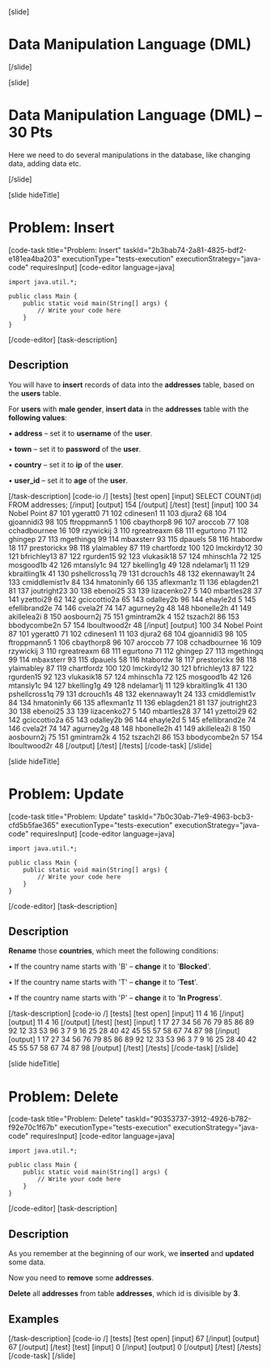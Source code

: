 [slide]

# Data Manipulation Language (DML)

[/slide]

[slide]

# Data Manipulation Language (DML) – 30 Pts

Here we need to do several manipulations in the database, like changing data, adding data etc.

[/slide]

[slide hideTitle]
# Problem: Insert
[code-task title="Problem: Insert" taskId="2b3bab74-2a81-4825-bdf2-e181ea4ba203" executionType="tests-execution" executionStrategy="java-code" requiresInput]
[code-editor language=java]
```
import java.util.*;

public class Main {
    public static void main(String[] args) {
        // Write your code here
    }
}
```
[/code-editor]
[task-description]
## Description
You will have to **insert** records of data into the **addresses** table, based on the **users** table. 

For **users** with **male gender**, **insert data** in the **addresses** table with the **following values**:

•	**address** – set it to **username** of the **user**.

•	**town** – set it to **password** of the **user**.

•	**country** – set it to **ip** of the **user**. 

•	**user_id** – set it to **age** of the **user**. 



[/task-description]
[code-io /]
[tests]
[test open]
[input]
SELECT COUNT(id) FROM addresses;
[/input]
[output]
154
[/output]
[/test]
[test]
[input]
100
34 Nobel Point
87
101
ygeratt0
71
102
cdinesen1
11
103
djura2
68
104
gjoannidi3
98
105
ftroppmann5
1
106
cbaythorp8
96
107
aroccob
77
108
cchadbournee
16
109
rzywickij
3
110
rgreatreaxm
68
111
egurtono
71
112
ghingep
27
113
mgethingq
99
114
mbaxsterr
93
115
dpauels
58
116
htabordw
18
117
prestorickx
98
118
ylaimabley
87
119
chartfordz
100
120
lmckirdy12
30
121
bfrichley13
87
122
rgurden15
92
123
vlukasik18
57
124
mhinsch1a
72
125
mosgood1b
42
126
mtansly1c
94
127
bkelling1g
49
128
ndelamar1j
11
129
kbraitling1k
41
130
pshellcross1q
79
131
dcrouch1s
48
132
ekennaway1t
24
133
cmiddlemist1v
84
134
hmatonin1y
66
135
aflexman1z
11
136
eblagden21
81
137
joutright23
30
138
ebenoi25
33
139
lizacenko27
5
140
mbartles28
37
141
yzettoi29
62
142
gciccottio2a
65
143
odalley2b
96
144
ehayle2d
5
145
efellibrand2e
74
146
cvela2f
74
147
agurney2g
48
148
hbonelle2h
41
149
akillelea2i
8
150
aosbourn2j
75
151
gmintram2k
4
152
tszach2l
86
153
bbodycombe2n
57
154
lboultwood2r
48
[/input]
[output]
100
34 Nobel Point
87
101
ygeratt0
71
102
cdinesen1
11
103
djura2
68
104
gjoannidi3
98
105
ftroppmann5
1
106
cbaythorp8
96
107
aroccob
77
108
cchadbournee
16
109
rzywickij
3
110
rgreatreaxm
68
111
egurtono
71
112
ghingep
27
113
mgethingq
99
114
mbaxsterr
93
115
dpauels
58
116
htabordw
18
117
prestorickx
98
118
ylaimabley
87
119
chartfordz
100
120
lmckirdy12
30
121
bfrichley13
87
122
rgurden15
92
123
vlukasik18
57
124
mhinsch1a
72
125
mosgood1b
42
126
mtansly1c
94
127
bkelling1g
49
128
ndelamar1j
11
129
kbraitling1k
41
130
pshellcross1q
79
131
dcrouch1s
48
132
ekennaway1t
24
133
cmiddlemist1v
84
134
hmatonin1y
66
135
aflexman1z
11
136
eblagden21
81
137
joutright23
30
138
ebenoi25
33
139
lizacenko27
5
140
mbartles28
37
141
yzettoi29
62
142
gciccottio2a
65
143
odalley2b
96
144
ehayle2d
5
145
efellibrand2e
74
146
cvela2f
74
147
agurney2g
48
148
hbonelle2h
41
149
akillelea2i
8
150
aosbourn2j
75
151
gmintram2k
4
152
tszach2l
86
153
bbodycombe2n
57
154
lboultwood2r
48
[/output]
[/test]
[/tests]
[/code-task]
[/slide]

[slide hideTitle]
# Problem: Update
[code-task title="Problem: Update" taskId="7b0c30ab-71e9-4963-bcb3-cfd5b5fae365" executionType="tests-execution" executionStrategy="java-code" requiresInput]
[code-editor language=java]
```
import java.util.*;

public class Main {
    public static void main(String[] args) {
        // Write your code here
    }
}
```
[/code-editor]
[task-description]
## Description
**Rename** those **countries**, which meet the following conditions:

•	If the country name starts with 'B' – **change** it to '**Blocked**'.

•	If the country name starts with 'T' – **change** it to '**Test**'.

•	If the country name starts with 'P' – **change** it to '**In Progress**'.



[/task-description]
[code-io /]
[tests]
[test open]
[input]
11
4
16
[/input]
[output]
11
4
16
[/output]
[/test]
[test]
[input]
1
17
27
34
56
76
79
85
86
89
92
12
33
53
96
3
7
9
16
25
28
40
42
45
55
57
58
67
74
87
98
[/input]
[output]
1
17
27
34
56
76
79
85
86
89
92
12
33
53
96
3
7
9
16
25
28
40
42
45
55
57
58
67
74
87
98
[/output]
[/test]
[/tests]
[/code-task]
[/slide]

[slide hideTitle]
# Problem: Delete
[code-task title="Problem: Delete" taskId="90353737-3912-4926-b782-f92e70c1f67b" executionType="tests-execution" executionStrategy="java-code" requiresInput]
[code-editor language=java]
```
import java.util.*;

public class Main {
    public static void main(String[] args) {
        // Write your code here
    }
}
```
[/code-editor]
[task-description]
## Description
As you remember at the beginning of our work, we **inserted** and **updated** some data. 

Now you need to **remove** some **addresses**.	

**Delete** all **addresses** from table **addresses**, which id is divisible by **3**.

## Examples


[/task-description]
[code-io /]
[tests]
[test open]
[input]
67
[/input]
[output]
67
[/output]
[/test]
[test]
[input]
0
[/input]
[output]
0
[/output]
[/test]
[/tests]
[/code-task]
[/slide]

